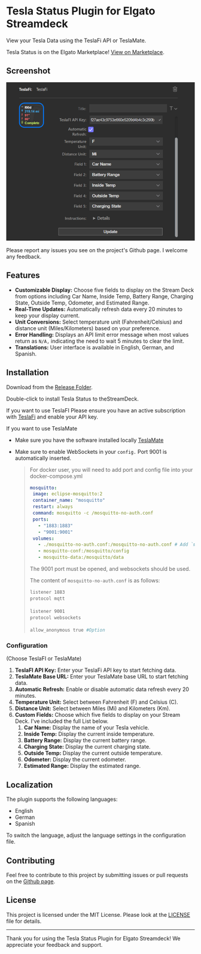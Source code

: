 # Tesla Status Plugin for Elgato Streamdeck

View your Tesla Data using the TeslaFi API or TeslaMate.

Tesla Status is on the Elgato Marketplace! [View on Marketplace](https://marketplace.elgato.com/product/teslafi-653b2ad6-741a-4dd9-8788-0a264dcbe65a).

## Screenshot

![screencap.png](doc/screencap.png)

Please report any issues you see on the project's Github page. I welcome any feedback.

## Features

- **Customizable Display:** Choose five fields to display on the Stream Deck from options including Car Name, Inside Temp, Battery Range, Charging State, Outside Temp, Odometer, and Estimated Range.
- **Real-Time Updates:** Automatically refresh data every 20 minutes to keep your display current.
- **Unit Conversions:** Select temperature unit (Fahrenheit/Celsius) and distance unit (Miles/Kilometers) based on your preference.
- **Error Handling:** Displays an API limit error message when most values return as `N/A,` indicating the need to wait 5 minutes to clear the limit.
- **Translations:** User interface is available in English, German, and Spanish.

## Installation

Download from the [Release Folder](Release/com.f00d4tehg0dz.tesla-status.streamDeckPlugin).

Double-click to install Tesla Status to theStreamDeck.

If you want to use TeslaFI
Please ensure you have an active subscription with [TeslaFi](https://teslafi.com) and enable your API key.

If you want to use TeslaMate
- Make sure you have the software installed locally [TeslaMate](https://github.com/teslamate-org/teslamate)
- Make sure to enable WebSockets in your `config.` Port 9001 is automatically inserted.

   >For docker user, you will need to add port and config file into your docker-compose.yml
   >```yml
   >mosquitto:
   >  image: eclipse-mosquitto:2
   >  container_name: "mosquitto"
   >  restart: always
   >  command: mosquitto -c /mosquitto-no-auth.conf
   >  ports:
   >    - "1883:1883"
   >    - "9001:9001"
   >  volumes:
   >    - ./mosquitto-no-auth.conf:/mosquitto-no-auth.conf # Add `mosquitto-no-auth.conf` file and bind.
   >    - mosquitto-conf:/mosquitto/config
   >    - mosquitto-data:/mosquitto/data
   >  ```
   > The 9001 port must be opened, and websockets should be used.
   >
   > The content of `mosquitto-no-auth.conf` is as follows:
   > ```bash
   > listener 1883
   > protocol mqtt
   >
   > listener 9001
   > protocol websockets
   >
   > allow_anonymous true #Option
   >```

### Configuration

(Choose TeslaFI or TeslaMate)

1. **TeslaFI API Key:** Enter your TeslaFi API key to start fetching data.
2. **TeslaMate Base URL:** Enter your TeslaMate base URL to start fetching data.
3. **Automatic Refresh:** Enable or disable automatic data refresh every 20 minutes.
4. **Temperature Unit:** Select between Fahrenheit (F) and Celsius (C).
5. **Distance Unit:** Select between Miles (Mi) and Kilometers (Km).
6. **Custom Fields:** Choose which five fields to display on your Stream Deck. I've included the full List below.
   1. **Car Name:** Display the name of your Tesla vehicle.
   2. **Inside Temp:** Display the current inside temperature.
   3. **Battery Range:** Display the current battery range.
   4. **Charging State:** Display the current charging state.
   5. **Outside Temp:** Display the current outside temperature.
   6. **Odometer:** Display the current odometer.
   7. **Estimated Range:** Display the estimated range.

## Localization

The plugin supports the following languages:
- English
- German
- Spanish

To switch the language, adjust the language settings in the configuration file.

## Contributing

Feel free to contribute to this project by submitting issues or pull requests on the [Github page](https://github.com/f00d4tehg0dz/Tesla-Status-Plugin-for-Eglato-Streamdeck).

## License

This project is licensed under the MIT License. Please look at the [LICENSE](LICENSE) file for details.

---

Thank you for using the Tesla Status Plugin for Elgato Streamdeck! We appreciate your feedback and support.

